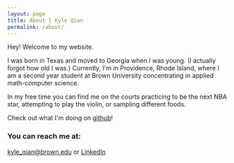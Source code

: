 ```yaml
---
layout: page
title: About | Kyle Qian
permalink: /about/
---
```


Hey! Welcome to my website.

I was born in Texas and moved to Georgia when I was young. (I actually forgot how old I was.) Currently, I'm in Providence, Rhode Island, where I am a second year student at Brown University concentrating in applied math-computer science. 

In my free time you can find me on the courts practicing to be the next NBA star, attempting to play the violin, or sampling different foods.

Check out what I'm doing on [github](https://github.com/kqian5)!

### You can reach me at:

[kyle_qian@brown.edu](mailto:kyle_qian@brown.edu) or [LinkedIn](https://www.linkedin.com/in/kyle-q-879814126/)
